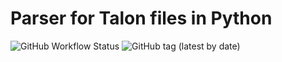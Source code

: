 # Parser for Talon files in Python

![GitHub Workflow Status](https://img.shields.io/github/workflow/status/wenkokke/py-tree-sitter-talon/CI) ![GitHub tag (latest by date)](https://img.shields.io/github/v/tag/wenkokke/py-tree-sitter-talon)

